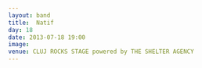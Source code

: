 ```yaml
---
layout: band
title:  Natif
day: 18
date: 2013-07-18 19:00
image: 
venue: CLUJ ROCKS STAGE powered by THE SHELTER AGENCY
---
```



